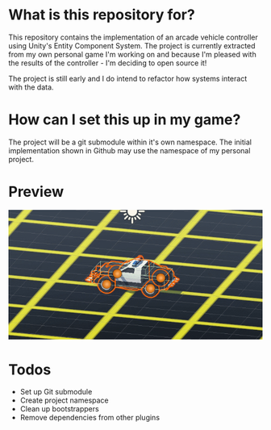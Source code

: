 # What is this repository for? #

This repository contains the implementation of an arcade vehicle controller using Unity's Entity 
Component System. The project is currently extracted from my own personal game I'm working on 
and because I'm pleased with the results of the controller - I'm deciding to open source it!

The project is still early and I do intend to refactor how systems interact with the data.

# How can I set this up in my game? #
The project will be a git submodule within it's own namespace. The initial implementation shown in Github 
may use the namespace of my personal project.

# Preview #
![preview](/images/hover-car.gif)

# Todos #
* Set up Git submodule
* Create project namespace
* Clean up bootstrappers
* Remove dependencies from other plugins
